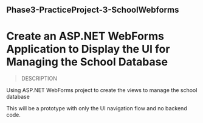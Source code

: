 ## Phase3-PracticeProject-3-SchoolWebforms
# Create an ASP.NET WebForms Application to Display the UI for Managing the School Database
> DESCRIPTION

Using ASP.NET WebForms project to create the views to manage the school database

This will be a prototype with only the UI navigation flow and no backend code.
